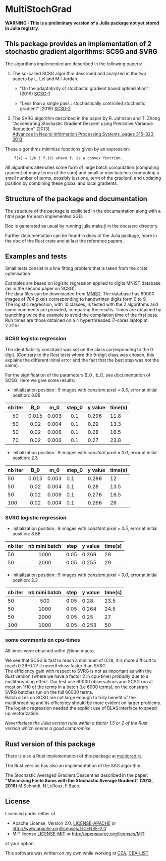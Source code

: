 
# MultiStochGrad

**WARNING : This is a preliminary version of a Julia package not yet stored in Julia registry**.

## This package provides an implementation of 2 stochastic gradient algorithms: SCSG and SVRG

 The algorithms implemented are described in the following papers:

1. The so-called SCSG algorithm described and analyzed in the two papers by L. Lei and  M.I Jordan.

    - "On the adaptativity of stochastic gradient based optimization" (2019)
    [SCSG-1](https://arxiv.org/abs/1904.04480)

    - "Less than a single pass : stochastically controlled stochastic gradient" (2019)
    [SCSD-2](https://arxiv.org/abs/1609.03261)

2. The SVRG algorithm described in the paper by R. Johnson and T. Zhang
    "Accelerating Stochastic Gradient Descent using Predictive Variance Reduction" (2013).  
    [Advances in Neural Information Processing Systems, pages 315–323, 2013](https://papers.nips.cc/paper/4937-accelerating-stochastic-gradient-descent-using-predictive-variance-reduction.pdf)

These algorithms minimize functions given by an expression:  

        f(x) = 1/n ∑ fᵢ(x) where fᵢ is a convex function.

All algorithms alternates some form of large batch computation (computing gradient of many terms of the sum)
and small or mini batches (computing a small number of terms, possibly just one, term of the gradient)
and updating position by combining these global and local gradients.

## Structure of the package and documentation

The structure of the package is explicited in the documentation along with a html page for each implemented SGD.  

Doc is generated as usual by running julia make.jl in the docs/src directory.  

Further documentation can be found in docs of the Julia package, more in the doc of the Rust crate and at last the reference papers.

## Examples and tests

Small tests consist in a line fitting problem that is taken  from the crate optimisation.

Examples are based on logisitc regression applied to digits MNIST database
(as in the second paper on SCSG).  
The data files can be downloaded from [MNIST](http://yann.lecun.com/exdb/mnist).
The database has 60000 images of 784 pixels corresponding to
handwritten digits form 0 to 9.  
The logistic regression, with 10 classes,  is tested with the 2 algorithms and some comments are provided, comparing the results.
Times are obtained by launching twice the example to avoid the compilation time of the first pass.
Run times are those obtained on a 4 hyperthreaded i7-cores laptop at 2.7Ghz

### SCSG logistic regression

The identifiability constraint was set on the class corresponding to the 0 digit. (Contrary to the Rust tests
where the 9-digit class was chosen, this explains the different initial error and the fact that the best step
was not the same).

For the signification of the parameters B_0 , b_O, see documentation of SCSG.
Here we give some results:

- initialization position : 9 images with *constant pixel = 0.5*,
error at initial position: 8.88

| nb iter | B_0    |   m_0    | step_0  | y value | time(s) |
|  :---:  | :---:  |  :-----: | :----:  |   ----  |  ----   |
|  50     | 0.015  |  0.003   |  0.1    |  0.296  |  11.8   |
|  50     | 0.02   |  0.004   |  0.1    |  0.29   |  13.3   |
|  50     | 0.02   |  0.006   |  0.1    |  0.28   |  16.5   |
|  70     | 0.02   |  0.006   |  0.1    |  0.27   |  23.8   |

- initialization position : 9 images with *constant pixel = 0.0*,
error at initial position: 2.3

| nb iter | B_0    |   m_0    | step_0  | y value  | time(s) |
|  ---    | :----: |  ----    | ------  |   ----   |  ----  |
|  50     | 0.015  |  0.003   |  0.1    |  0.286   |  12    |
|  50     | 0.02   |  0.004   |  0.1    |  0.28    |  13.5  |
|  50     | 0.02   |  0.006   |  0.1    |  0.276   |  16.5  |
|  100    | 0.02   |  0.004   |  0.1    |  0.266   |  26    |

### SVRG logistic regression

- initialization position : 9 images with *constant pixel = 0.5*,
error at initial position: 8.88

| nb iter |  nb mini batch     | step    | y value  | time(s) |
|  ---    |     :---:          | ------  |   ----   |  ----   |
|  50     |     1000           |  0.05   |  0.269   |  28     |  
|  50     |     2000           |  0.05   |  0.255   |  29     |  

- initialization position : 9 images with *constant pixel = 0.0*,
error at initial position: 2.3

| nb iter |  nb mini batch     | step    | y value  | time(s) |
|  ---    |     :---:          | ------  |   ----   |  ----  |
|  50     |     500            |  0.05   |  0.28    |  23.5  |
|  50     |     1000           |  0.05   |  0.264   |  24.5  |  
|  50     |     2000           |  0.05   |  0.25    |  27    |  
|  100     |    1000           |  0.05   |  0.253   |  50    |

### some comments on cpu-times

All times were obtained withe @time macro.

We see that SCSG is fast to reach a minimum of 0.28, it is more difficult to reach 0.26-0.27
it nevertheless faster than SVRG.  
The efficiency gain with respect to SVRG is not as important
as with the *Rust* version (where we have a factor 2 in cpu-time) *probably* due to a multithreading effect.
Our test use 60000 observations and SCSG run at most on 1/10 of the terms in a batch (i.e 6000 terms), on the constrary SVRG batches run on the full 60000 terms.  
Batch sizes on SCSG are not large enough to fully benefit of the multithreading and
its efficiency should be more evident on larger problems.  
The logistic regression needed the explicit use of BLAS interface to speed up vectorization.

*Nevertheless the Julia version runs within a factor 1.5 or 2 of the Rust version which seems a good compromise.*

## Rust version of this package

There is also a Rust implementation of this package at [multigrad.rs](https://github.com/jean-pierreBoth/multistochgrad).  

The Rust version has also an implementation of the SAG algorithm:

The Stochastic Averaged Gradient Descent as described in the paper:
**"Minimizing Finite Sums with the Stochastic Average Gradient" (2013, 2016)**
M.Schmidt, N.LeRoux, F.Bach.

## License

Licensed under either of

- Apache License, Version 2.0, [LICENSE-APACHE](LICENSE-APACHE) or <http://www.apache.org/licenses/LICENSE-2.0>
- MIT license [LICENSE-MIT](LICENSE-MIT) or <http://opensource.org/licenses/MIT>

at your option.

This software was written on my own while working at [CEA](http://www.cea.fr/), [CEA-LIST](http://www-list.cea.fr/en/)
